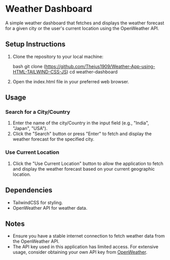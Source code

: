 # Weather Dashboard

A simple weather dashboard that fetches and displays the weather forecast for a given city or the user's current location using the OpenWeather API.

## Setup Instructions

1. Clone the repository to your local machine:

    bash
    git clone (https://github.com/Thejus1909/Weather-App-using-HTML-TAILWIND-CSS-JS)
    cd weather-dashboard
    

2. Open the index.html file in your preferred web browser.

## Usage

### Search for a City/Country

1. Enter the name of the city/Country in the input field (e.g., "India", "Japan", "USA").
2. Click the "Search" button or press "Enter" to fetch and display the weather forecast for the specified city.

### Use Current Location

1. Click the "Use Current Location" button to allow the application to fetch and display the weather forecast based on your current geographic location.

## Dependencies

- TailwindCSS for styling.
- OpenWeather API for weather data.

## Notes

- Ensure you have a stable internet connection to fetch weather data from the OpenWeather API.
- The API key used in this application has limited access. For extensive usage, consider obtaining your own API key from [OpenWeather](https://openweathermap.org/).
